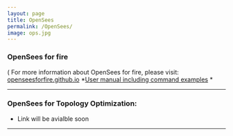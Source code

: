 ```yaml
---
layout: page
title: OpenSees
permalink: /OpenSees/
image: ops.jpg
---
```


### OpenSees for fire
( For more information about OpenSees for fire, please visit: [openseesforfire.github.io](http://openseesforfire.github.io/)
*[User manual including command examples](http://openseesforfire.github.io/user.html)
* 

***

### OpenSees for Topology Optimization: 
* Link will be avialble soon





***

